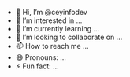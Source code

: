 - 👋 Hi, I’m @ceyinfodev
- 👀 I’m interested in ...
- 🌱 I’m currently learning ...
- 💞️ I’m looking to collaborate on ...
- 📫 How to reach me ...
- 😄 Pronouns: ...
- ⚡ Fun fact: ...

<!---
ceyinfodev/ceyinfodev is a ✨ special ✨ repository because its `README.md` (this file) appears on your GitHub profile.
You can click the Preview link to take a look at your changes.
--->
